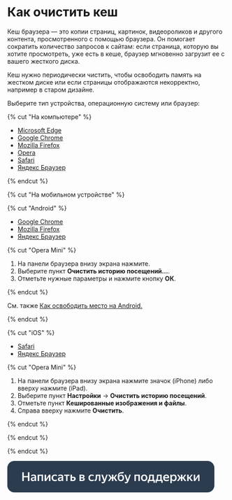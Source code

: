 # Как очистить кеш

Кеш браузера — это копии страниц, картинок, видеороликов и другого контента, просмотренного с помощью браузера. Он помогает сократить количество запросов к сайтам: если страница, которую вы хотите просмотреть, уже есть в кеше, браузер мгновенно загрузит ее с вашего жесткого диска.

Кеш нужно периодически чистить, чтобы освободить память на жестком диске или если страницы отображаются некорректно, например в старом дизайне.

Выберите тип устройства, операционную систему или браузер:

{% cut "На компьютере" %}

  - [Microsoft Edge](https://support.microsoft.com/ru-ru/microsoft-edge/просмотр-или-удаление-содержимого-журнала-браузера-в-microsoft-edge-00cf7943-a9e1-975a-a33d-ac10ce454ca4)
  - [Google Chrome](https://support.google.com/chrome/answer/2392709?hl=ru&co=GENIE.Platform=Desktop)
  - [Mozilla Firefox](https://support.mozilla.org/ru/kb/kak-udalit-kesh-firefox?redirectslug=kak-ochistit-kesh-firefox&redirectlocale=ru)
  - [Opera](https://help.opera.com/ru/latest/security-and-privacy/#clearPrivateData)
  - [Safari](https://yandex.ru/support/common/browsers-settings/cache.html)
  - [Яндекс Браузер](https://yandex.ru/support/browser/personal-data-protection/cache-memory.html#clearing-cache)

{% endcut %}

{% cut "На мобильном устройстве" %}

{% cut "Android" %}

  - [Google Chrome](https://support.google.com/chrome/answer/2392709?hl=ru&co=GENIE.Platform=Android)
  - [Mozilla Firefox](https://support.mozilla.org/ru/kb/udalenie-istorii-prosmotra-i-drugih-personalnyh-da?redirectslug=kak-ochistit-istoriyu-poseshenij-firefox-dlya-andr&redirectlocale=ru)
  - [Яндекс Браузер](https://yandex.ru/support/browser-mobile-android-phone/privacy/cash.html#clear)

{% cut "Opera Mini" %}

  1. На панели браузера внизу экрана нажмите.
  2. Выберите пункт **Очистить историю посещений...**.
  3. Отметьте нужные параметры и нажмите кнопку **ОК**.

{% endcut %}

  См. также [Как освободить место на Android.](https://support.google.com/android/answer/7431795?hl=ru)

{% endcut %}

{% cut "iOS" %}

  - [Safari](https://support.apple.com/ru-ru/HT201265)
  - [Яндекс Браузер](https://yandex.ru/support/browser-mobile-iphone/privacy/cash.html)

{% cut "Opera Mini" %}

  1. На панели браузера внизу экрана нажмите значок  (iPhone) либо вверху нажмите  (iPad).
  2. Выберите пункт **Настройки** → **Очистить историю посещений**.
  3. Отметьте пункт **Кешированные изображения и файлы**.
  4. Справа вверху нажмите **Очистить**.

{% endcut %}

{% endcut %}

{% endcut %}

[![](../assets/buttons/contact-support.svg)](../troubleshooting/troubleshooting.md#not_working_properly)
